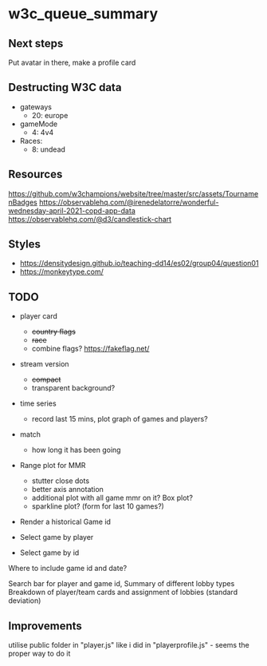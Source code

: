 # w3c_queue_summary


## Next steps
Put avatar in there, make a profile card


## Destructing W3C data
* gateways
  * 20: europe
* gameMode
  * 4: 4v4
* Races:
  * 8: undead

## Resources
https://github.com/w3champions/website/tree/master/src/assets/TournamenBadges
https://observablehq.com/@irenedelatorre/wonderful-wednesday-april-2021-copd-app-data
https://observablehq.com/@d3/candlestick-chart


## Styles 
* https://densitydesign.github.io/teaching-dd14/es02/group04/question01
* https://monkeytype.com/


## TODO
* player card
  * ~~country flags~~
  * ~~race~~
  * combine flags? https://fakeflag.net/

* stream version
  * ~~compact~~
  * transparent background?

* time series
  * record last 15 mins, plot graph of games and players?

* match
  * how long it has been going
  

* Range plot for MMR
  * stutter close dots
  * better axis annotation
  * additional plot with all game mmr on it? Box plot?
  * sparkline plot? (form for last 10 games?)

* Render a historical Game id
* Select game by player
* Select game by id

Where to include game id and date?

Search bar for player and game id, 
Summary of different lobby types
Breakdown of player/team cards and assignment of lobbies (standard deviation)

## Improvements 
utilise public folder in "player.js" like i did in "playerprofile.js" - seems the proper way to do it
